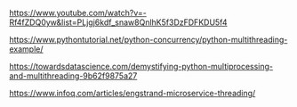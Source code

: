 https://www.youtube.com/watch?v=-Rf4fZDQ0yw&list=PLjgj6kdf_snaw8QnlhK5f3DzFDFKDU5f4

https://www.pythontutorial.net/python-concurrency/python-multithreading-example/

https://towardsdatascience.com/demystifying-python-multiprocessing-and-multithreading-9b62f9875a27

https://www.infoq.com/articles/engstrand-microservice-threading/
